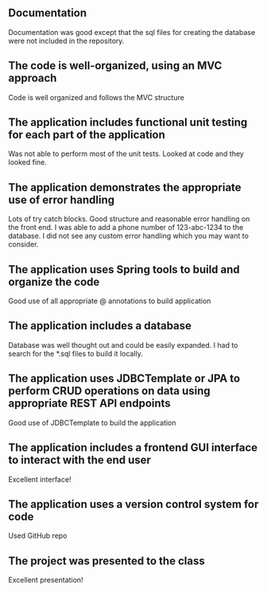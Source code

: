 ## Documentation
Documentation was good except that the sql files for creating the database were not included in the repository. 

## The code is well-organized, using an MVC approach
Code is well organized and follows the MVC structure

## The application includes functional unit testing for each part of the application
Was not able to perform most of the unit tests.  Looked at code and they looked fine. 

## The application demonstrates the appropriate use of error handling
Lots of try catch blocks.  Good structure and reasonable error handling on the front end.  I was able to add a phone number of 123-abc-1234 to the database. I did not see any custom error handling which you may want to consider. 

## The application uses Spring tools to build and organize the code
Good use of all appropriate @ annotations to build application

## The application includes a database
Database was well thought out and could be easily expanded.  I had to search for the *.sql files to build it locally. 

## The application uses JDBCTemplate or JPA to perform CRUD operations on data using appropriate REST API endpoints
Good use of JDBCTemplate to build the application

## The application includes a frontend GUI interface to interact with the end user
Excellent interface! 

## The application uses a version control system for code
Used GitHub repo

## The project was presented to the class
Excellent presentation!
